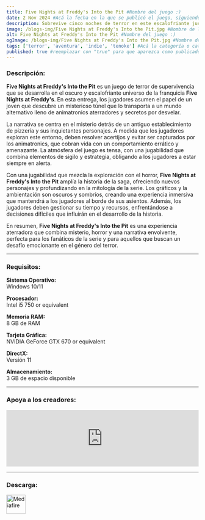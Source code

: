 ```yaml
---
title: Five Nights at Freddy's Into the Pit #Nombre del juego :)
date: 2 Nov 2024 #Acá la fecha en la que se publicó el juego, siguiendo este formato: Dia "30", Mes "Oct", Año "2024" = como debe quedar: 30 Oct 2024
description: Sobrevive cinco noches de terror en este escalofriante juego de aventuras. Viaja entre períodos de tiempo, recoge pistas y escapa de la amenaza que te persigue implacablemente. Muévete rápido y mantente oculto, y puede que sobrevivas. Pero ten cuidado—no es sólo tu propia vida la que está en juego esta vez. #Acá una mini descripción del juego
image: /blogs-img/Five Nights at Freddy's Into the Pit.jpg #Nombre de la imagen, por lo general es exactamente el mismo nombre que el juego excluyendo lo ":" (Dos puntos)
alt: Five Nights at Freddy's Into the Pit #Nombre del juego :)
ogImage: /blogs-img/Five Nights at Freddy's Into the Pit.jpg #Nombre de la imagen, por lo general es exactamente el mismo nombre que el juego excluyendo lo ":" (Dos puntos)
tags: ['terror', 'aventura', 'indie', 'tenoke'] #Acá la categoría o categorías del juego, si es más de una se coloca en este formato: ['categoría1', 'categoría2']
published: true #reemplazar con "true" para que aparezca como publicado
---
```


<!--En VSCode seleccionando una palabra, por ejemplo: "Five Nights at Freddy's Into the Pit" y apretando Ctrl+F2 se seleccionan todas las palabras iguales-->

### Descripción:
**Five Nights at Freddy's Into the Pit** es un juego de terror de supervivencia que se desarrolla en el oscuro y escalofriante universo de la franquicia **Five Nights at Freddy's**. En esta entrega, los jugadores asumen el papel de un joven que descubre un misterioso túnel que lo transporta a un mundo alternativo lleno de animatronics aterradores y secretos por desvelar. 

La narrativa se centra en el misterio detrás de un antiguo establecimiento de pizzería y sus inquietantes personajes. A medida que los jugadores exploran este entorno, deben resolver acertijos y evitar ser capturados por los animatronics, que cobran vida con un comportamiento errático y amenazante. La atmósfera del juego es tensa, con una jugabilidad que combina elementos de sigilo y estrategia, obligando a los jugadores a estar siempre en alerta.

Con una jugabilidad que mezcla la exploración con el horror, **Five Nights at Freddy's Into the Pit** amplía la historia de la saga, ofreciendo nuevos personajes y profundizando en la mitología de la serie. Los gráficos y la ambientación son oscuros y sombríos, creando una experiencia inmersiva que mantendrá a los jugadores al borde de sus asientos. Además, los jugadores deben gestionar su tiempo y recursos, enfrentándose a decisiones difíciles que influirán en el desarrollo de la historia.

En resumen, **Five Nights at Freddy's Into the Pit** es una experiencia aterradora que combina misterio, horror y una narrativa envolvente, perfecta para los fanáticos de la serie y para aquellos que buscan un desafío emocionante en el género del terror.
<!--Prompt para Chat-GPT: Hazme una descripción para el juego "Five Nights at Freddy's Into the Pit" y cada que menciones "Five Nights at Freddy's Into the Pit" ponlo en negrita -->

---

### Requisitos:
**Sistema Operativo:**  
Windows 10/11

**Procesador:**  
Intel i5 750 or equivalent

**Memoria RAM:**  
8 GB de RAM

**Tarjeta Gráfica:**  
NVIDIA GeForce GTX 670 or equivalent

**DirectX:**  
Versión 11

**Almacenamiento:**  
3 GB de espacio disponible

<!--Si falta o sobra un requisito se quita o se agrega manteniendo el mismo formato-->

---

### Apoya a los creadores:
<iframe src="https://store.steampowered.com/widget/2638370/" frameborder="0" style="background-color: transparent; width: 100% !important; aspect-ratio: 646 / 190;"></iframe>

<!--Reemplazar los numeros (AppID) del juego (en este caso 2668510) por el numero (AppID) correspondiente con el juego a publicar-->
<!--El AppID se encuentra en la URL del Juego en Steam-->

---

### Descarga:

[<img src="https://gist.github.com/cxmeel/0dbc95191f239b631c3874f4ccf114e2/raw/download.svg" alt="Mediafire" height="50" />](https://www.mediafire.com/file/7n3qnirtydzbryy/Five_Nights_at_Freddy%2527s_Into_the_Pit_-_By_Nicolhetti_Projects.zip/file)

<!-- # se debe reemplazar por el link de descarga-->

<!--NOMBRE-DEL-SERVICIO se debe reemplazar por el servicio donde está subido el juego-->